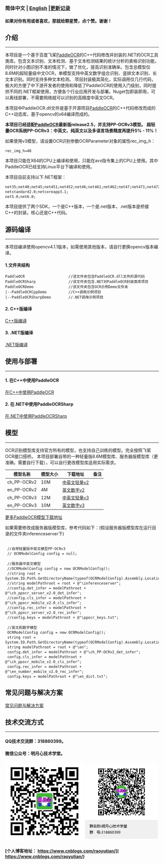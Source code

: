 ### 简体中文 | [English](https://github.com/raoyutian/PaddleOCRSharp/blob/main/README_en.md)     |[更新记录](/blob/main/doc/README_update.md)

#### 如果对你有用或者喜欢，那就给颗星赞，点个赞。谢谢！

## 介绍
-----
本项目是一个基于百度飞桨[PaddleOCR](https://github.com/paddlepaddle/PaddleOCR)的C++代码修改并封装的.NET的OCR工具类库。包含文本识别、文本检测、基于文本检测结果的统计分析的表格识别功能，同时针对小图识别不准的情况下，做了优化，提高识别准确率。包含总模型仅8.6M的超轻量级中文OCR，单模型支持中英文数字组合识别、竖排文本识别、长文本识别。同时支持多种文本检测。
项目封装极其简化，实际调用仅几行代码，极大的方便了中下游开发者的使用和降低了PaddleOCR的使用入门级别，同时提供不同的.NET框架使用，方便各个行业应用开发与部署。Nuget包即装即用，可以离线部署，不需要网络就可以识别的高精度中英文OCR。  

本项目中PaddleOCR.dll文件是基于开源项目[PaddleOCR](https://github.com/paddlepaddle/PaddleOCR)的C++代码修改而成的C++动态库，基于opencv的x64编译而成的。

 **本项目已经适配[PaddleOCR](https://github.com/paddlepaddle/PaddleOCR)最新版release2.5，并支持PP-OCRv3模型。** 
 **超轻量OCR系统PP-OCRv3：中英文、纯英文以及多语言场景精度再提升5% - 11%！** 

如果使用v3模型，请设置OCR识别参数OCRParameter对象的属性rec_img_h：

```
rec_img_h=48
```

本项目只能在X64的CPU上编译和使用，只能在avx指令集上的CPU上使用。其中PaddleOCR已经支持Linux平台下编译和使用。

本项目目前支持以下.NET框架：

```
net35;net40;net45;net451;net452;net46;net461;net462;net47;net471;net472;net48;
netstandard2.0;netcoreapp3.1;
net5.0;net6.0;

```

本项目提供了两个SDK，一个是C++版本，一个是.net版本，.net版本是桥接C++的封装，核心还是C++代码。

##  源码编译
------
   
本项目编译使用opencv4.1.1版本，如需使用其他版本，请自行更换opencv版本编译。

#### 1.文件夹结构

```
PaddleOCR                    //该文件夹包含PaddleOCR.dll文件的源代码
PaddleOCRSharp               //该文件夹包含.NET对PaddleOCR封装类库项目
PaddleOCRDemo                //该文件夹包含OCR示例Demo文件夹
|--PaddleOCRCppDemo          //C++调用示例项目
|--PaddleOCRSharpDemo        //.NET调用示例项目

```

#### 2. C++版编译


[C++版编译](https://github.com/raoyutian/PaddleOCRSharp/blob/main/PaddleOCR/README.md) 


#### 3. .NET版编译

[.NET版编译](github.com/raoyutian/PaddleOCRSharp/blob/main/doc/Csharp.md) 



## 使用与部署
------

#### 1. 在C++中使用PaddleOCR

[在C++中使用PaddleOCR](github.com/raoyutian/PaddleOCRSharp/blob/main/doc/UseInCpp.md) 

#### 2. 在.NET中使用PaddleOCRSharp

[在.NET中使用PaddleOCRSharp](github.com/raoyutian/PaddleOCRSharp/blob/main/doc/UseInCsharp.md) 

## 模型
------
OCR识别模型库支持官方所有的模型，也支持自己训练的模型。完全按照飞桨OCR接口搭桥。
本项目部署自带的一种轻量版8.6M模型库、服务器版模型库（更准确，需要自行下载），可以自行更改模型库适用实际需求。

|模型名称|模型大小|下载地址|备注|
|---|---|---|---|
|ch_PP-OCRv2  |10M  |[中英文轻量v2](https://github.com/raoyutian/PaddleOCRSharp/raw/main/models/PP-OCRv2/inference.zip)  | |
|en_PP-OCRv2  |4M   |[英文数字v2](https://github.com/raoyutian/PaddleOCRSharp/raw/main/models/PP-OCRv2/en.zip)  |  |
|ch_PP-OCRv3  |12M  |[中英文轻量v3](https://github.com/raoyutian/PaddleOCRSharp/raw/main/models/PP-OCRv3/inference_v3.zip)|   |
|en_PP-OCRv3  |10M  |[英文数字v3](https://github.com/raoyutian/PaddleOCRSharp/raw/main/models/PP-OCRv3/en_v3.zip)|   |

[更多PaddleOCR模型下载地址](https://gitee.com/paddlepaddle/PaddleOCR/blob/dygraph/doc/doc_ch/models_list.md)

如果需要修改成服务器版模型库，参考代码如下：(假设服务器版模型库在运行目录的文件夹inferenceserver下)

```

 //自带轻量版中英文模型PP-OCRv3
 // OCRModelConfig config = null;

 //服务器中英文模型
 //OCRModelConfig config = new OCRModelConfig();
 //string root = System.IO.Path.GetDirectoryName(typeof(OCRModelConfig).Assembly.Location);
 //string modelPathroot = root + @"\inferenceserver";
 //config.det_infer = modelPathroot + @"\ch_ppocr_server_v2.0_det_infer";
 //config.cls_infer = modelPathroot + @"\ch_ppocr_mobile_v2.0_cls_infer";
 //config.rec_infer = modelPathroot + @"\ch_ppocr_server_v2.0_rec_infer";
 //config.keys = modelPathroot + @"\ppocr_keys.txt";

 //英文和数字模型
 OCRModelConfig config = new OCRModelConfig();
 string root = System.IO.Path.GetDirectoryName(typeof(OCRModelConfig).Assembly.Location);
 string modelPathroot = root + @"\en";
 config.det_infer = modelPathroot + @"\ch_PP-OCRv2_det_infer";
 config.cls_infer = modelPathroot + @"\ch_ppocr_mobile_v2.0_cls_infer";
 config.rec_infer = modelPathroot + @"\en_number_mobile_v2.0_rec_infer";
 config.keys = modelPathroot + @"\en_dict.txt";

```



## 常见问题与解决方案

[常见问题与解决方案](github.com/raoyutian/PaddleOCRSharp/blob/main/doc/README_question.md)

##  技术交流方式
------
#### QQ技术交流群：318860399。
#### 微信公众号：明月心技术学堂。
![输入图片说明](doc/%E5%85%AC%E4%BC%97%E5%8F%B7%E4%BA%8C%E7%BB%B4%E7%A0%81.jpg)
![输入图片说明](doc/%E6%98%8E%E6%9C%88%E5%BF%83%E6%8A%80%E6%9C%AF%E5%AD%A6%E5%A0%82%E7%BE%A4%E8%81%8A%E4%BA%8C%E7%BB%B4%E7%A0%81.png)
#### [个人博客地址： https://www.cnblogs.com/raoyutian/]( https://www.cnblogs.com/raoyutian/)
